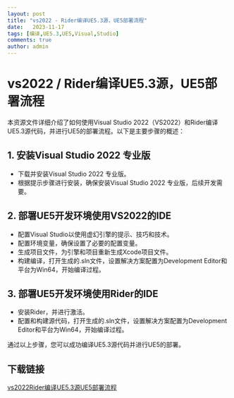 ```yaml
---
layout: post
title: "vs2022 - Rider编译UE5.3源，UE5部署流程"
date:   2023-11-17
tags: [编译,UE5.3,UE5,Visual,Studio]
comments: true
author: admin
---
```

# vs2022 / Rider编译UE5.3源，UE5部署流程

本资源文件详细介绍了如何使用Visual Studio 2022（VS2022）和Rider编译UE5.3源代码，并进行UE5的部署流程。以下是主要步骤的概述：

## 1. 安装Visual Studio 2022 专业版
- 下载并安装Visual Studio 2022 专业版。
- 根据提示步骤进行安装，确保安装Visual Studio 2022 专业版，后续开发需要。

## 2. 部署UE5开发环境使用VS2022的IDE
- 配置Visual Studio以使用虚幻引擎的提示、技巧和技术。
- 配置环境变量，确保设置了必要的配置变量。
- 生成项目文件，为引擎和项目重新生成Xcode项目文件。
- 构建编译，打开生成的.sln文件，设置解决方案配置为Development Editor和平台为Win64，开始编译过程。

## 3. 部署UE5开发环境使用Rider的IDE
- 安装Rider，并进行激活。
- 配置和构建源代码，打开生成的.sln文件，设置解决方案配置为Development Editor和平台为Win64，开始编译过程。

通过以上步骤，您可以成功编译UE5.3源代码并进行UE5的部署。

## 下载链接

[vs2022Rider编译UE5.3源UE5部署流程](https://pan.quark.cn/s/b9abd5d8e52e)